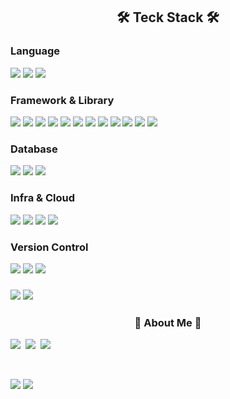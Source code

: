 <div align="left">

<h2 align="center">🛠 Teck Stack 🛠</h2>
  
<h3 align="left">Language</h2>
<p align="left">
  <img src="https://img.shields.io/badge/Java-007396?style=flat&logo=Java&logoColor=white"/>
  <img src="https://img.shields.io/badge/PHP-627eb4?style=flat&logo=php&logoColor=white"/>
  <img src="https://img.shields.io/badge/JavaScript-F7DF1E?style=flat&logo=JavaScript&logoColor=white"/>
</p>
  
<h3 align="left">Framework & Library</h3>
<p align="left">
  <img src="https://img.shields.io/badge/Spring-6aae3d?style=flat&logo=Spring&logoColor=white"/>
  <img src="https://img.shields.io/badge/SpringBoot-6aae3d?style=flat&logo=Springboot&logoColor=white"/>
  <img src="https://img.shields.io/badge/JPA-6aae3d?style=flat&logo=Spring&logoColor=white"/>
  <img src="https://img.shields.io/badge/QueryDSL-6aae3d?style=flat&logo=Spring&logoColor=white"/>
  <img src="https://img.shields.io/badge/WebFlux-6aae3d?style=flat&logo=Spring&logoColor=white"/>
  <img src="https://img.shields.io/badge/MonoFlux-6aae3d?style=flat&logo=Spring&logoColor=white"/>
  <img src="https://img.shields.io/badge/Reactor-6aae3d?style=flat&logo=Spring&logoColor=white"/>
  <img src="https://img.shields.io/badge/SpringSecurity-6aae3d?style=flat&logo=SpringSecurity&logoColor=white"/>
  
  <img src="https://img.shields.io/badge/Lalavel-f82c20?style=flat&logo=laravel&logoColor=white"/>
  <img src="https://img.shields.io/badge/React-01d3f7?style=flat&logo=react&logoColor=white"/>
  <img src="https://img.shields.io/badge/Redux-7942be?style=flat&logo=redux&logoColor=white"/>
  <img src="https://img.shields.io/badge/Router-f24746?style=flat&logo=ReactRouter&logoColor=white"/>
</p>

<h3 align="left">Database</h3>
<p align="left">
  <img src="https://img.shields.io/badge/MySQL-005e87?style=flat&logo=mysql&logoColor=white"/>
  <img src="https://img.shields.io/badge/PostgreSQL-2e5d8e?style=flat&logo=postgresql&logoColor=white"/>
  <img src="https://img.shields.io/badge/Redis-d2281e?style=flat&logo=redis&logoColor=white"/>
</p>
  
<h3 align="left">Infra & Cloud</h3>
<p align="left">
  <img src="https://img.shields.io/badge/Kubernetes-3069df?style=flat&logo=Kubernetes&logoColor=white"/>
  <img src="https://img.shields.io/badge/Docker-2193e7?style=flat&logo=docker&logoColor=white"/>
  <img src="https://img.shields.io/badge/AmazonCloud-ff9900?style=flat&logo=amazon&logoColor=black"/>
  <img src="https://img.shields.io/badge/OracleCloud-c53d27?style=flat&logo=oracle&logoColor=white"/>
</p>

<h3 align="left">Version Control</h3>
<p align="left">
  <img src="https://img.shields.io/badge/GitHub-gray?style=flat&logo=GitHub&logoColor=black"/>
  <img src="https://img.shields.io/badge/Git-blue?style=flat&logo=Git&logoColor=F05032"/>
  <img src="https://img.shields.io/badge/SourceTree-2684ff?style=flat&logo=sourcetree&logoColor=white"/>
</p>
  
<h3 align="left"Architecture & Design Pattern</h3>
<p align="left">
  <img src="https://img.shields.io/badge/MSA-3386df?style=flat&logo=msa&logoColor=white"/>
  <img src="https://img.shields.io/badge/DomainDrivenDesign-3386df?style=flat&logo=ddd&logoColor=white"/>
</p>

<h3 align="center"> 🎳 About Me 🎳 </h3>
<p align="left">
  <a href="https://velog.io/@kyu0918"><img src="https://img.shields.io/badge/Velog-11B48A?style=flat&logo=Vimeo&logoColor=white&link=https://velog.io/@kyu0918"/></a>&nbsp
  <a href="https://www.instagram.com/bowling_kyu/"><img src="https://img.shields.io/badge/Instagram-E4405F?style=flat&logo=Instagram&logoColor=white&link=https://www.instagram.com/bowling_kyu/"/></a>&nbsp
  <a href="https://t.me/kyu_0918"><img src="https://img.shields.io/badge/Telegram-26A5E4?style=flat&logo=Telegram&logoColor=white&link=https://t.me/kyu_0918"/></a>&nbsp
</p>

<br>

![](https://github.com/alalstjr/github-stats-transparent/blob/output/generated/overview.svg)
![](https://github.com/alalstjr/github-stats-transparent/blob/output/generated/languages.svg)


</div>
